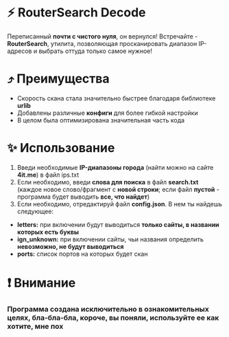 # ⚡️ RouterSearch Decode
Переписанный **почти с чистого нуля**, он вернулся! Встречайте - **RouterSearch**, утилита, позволяющая просканировать диапазон IP-адресов и выбрать оттуда только самое нужное!

# ⤴️ Преимущества
- Скорость скана стала значительно быстрее благодаря библиотеке **urlib**
- Добавлены различные **конфиги** для более гибкой настройки
- В целом была оптимизирована значительная часть кода

# ✨ Использование
1. Введи необходимые **IP-диапазоны города** (найти можно на сайте **4it.me**) в файл ips.txt
2. Если необходимо, введи **слова для поиска** в файл **search.txt** (каждое новое слово/фрагмент с **новой строки**; если файл **пустой** - программа будет выводить **все, что найдет**)
3. Если необходимо, отредактируй файл **config.json**. В нем ты найдешь следующее:
- **letters:** при включении будут выводиться **только сайты, в названии которых есть буквы**
- **ign_unknown:** при включении сайты, чьи названия определить **невозможно, не будут выводиться**
- **ports:** список портов на которых будет скан

# ❗ Внимание
### **Программа создана исключительно в ознакомительных целях, бла-бла-бла, короче, вы поняли, используйте ее как хотите, мне пох**
